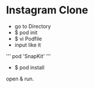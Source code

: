 # Instagram Clone

- go to Directory
- $ pod init
- $ vi Podfile
- input like it

'''
  pod \'SnapKit\'
'''
- $ pod install

open & run.
